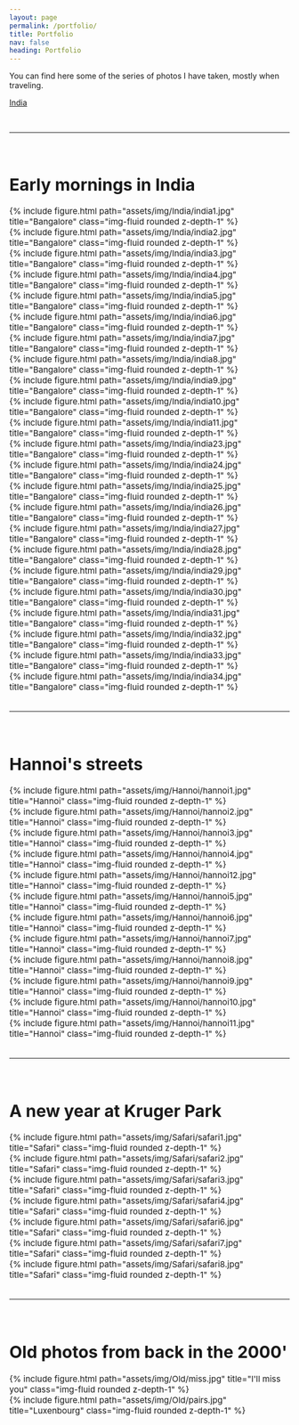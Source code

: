 ```yaml
---
layout: page
permalink: /portfolio/
title: Portfolio
nav: false
heading: Portfolio
---
```

  
 You can find here some of the series of photos I have taken, mostly when traveling. 

 <a href="#india">India</a>

<br>
<hr>
<span style="font-size:15px">
<br>

<h1 id="india"> Early mornings in India  </h1>

<div class="row">
    <div class="col-sm mt-3 mt-md-0">
        {% include figure.html path="assets/img/India/india1.jpg" title="Bangalore" class="img-fluid rounded z-depth-1" %}
    </div>
</div>
 

<div class="row">
    <div class="col-sm mt-3 mt-md-0">
        {% include figure.html path="assets/img/India/india2.jpg" title="Bangalore" class="img-fluid rounded z-depth-1" %}
    </div>
    <div class="col-sm mt-3 mt-md-0">
        {% include figure.html path="assets/img/India/india3.jpg" title="Bangalore" class="img-fluid rounded z-depth-1" %}
    </div>
    <div class="col-sm mt-3 mt-md-0">
        {% include figure.html path="assets/img/India/india4.jpg" title="Bangalore" class="img-fluid rounded z-depth-1" %}
    </div>
</div>

<div class="row">
    <div class="col-sm mt-3 mt-md-0">
        {% include figure.html path="assets/img/India/india5.jpg" title="Bangalore" class="img-fluid rounded z-depth-1" %}
    </div>
    <div class="col-sm mt-3 mt-md-0">
        {% include figure.html path="assets/img/India/india6.jpg" title="Bangalore" class="img-fluid rounded z-depth-1" %}
    </div>
    <div class="col-sm mt-3 mt-md-0">
        {% include figure.html path="assets/img/India/india7.jpg" title="Bangalore" class="img-fluid rounded z-depth-1" %}
    </div>
</div>

<div class="row">
    <div class="col-sm mt-3 mt-md-0">
        {% include figure.html path="assets/img/India/india8.jpg" title="Bangalore" class="img-fluid rounded z-depth-1" %}
    </div>
</div>




<div class="row">
    <div class="col-sm mt-3 mt-md-0">
        {% include figure.html path="assets/img/India/india9.jpg" title="Bangalore" class="img-fluid rounded z-depth-1" %}
    </div>
    <div class="col-sm mt-3 mt-md-0">
        {% include figure.html path="assets/img/India/india10.jpg" title="Bangalore" class="img-fluid rounded z-depth-1" %}
    </div>
    <div class="col-sm mt-3 mt-md-0">
        {% include figure.html path="assets/img/India/india11.jpg" title="Bangalore" class="img-fluid rounded z-depth-1" %}
    </div>
</div>


<div class="row">
    <div class="col-sm mt-3 mt-md-0">
        {% include figure.html path="assets/img/India/india23.jpg" title="Bangalore" class="img-fluid rounded z-depth-1" %}
    </div>
    <div class="col-sm mt-3 mt-md-0">
        {% include figure.html path="assets/img/India/india24.jpg" title="Bangalore" class="img-fluid rounded z-depth-1" %}
    </div>
    <div class="col-sm mt-3 mt-md-0">
        {% include figure.html path="assets/img/India/india25.jpg" title="Bangalore" class="img-fluid rounded z-depth-1" %}
    </div>
</div>
 
 
 <div class="row">
    <div class="col-sm mt-3 mt-md-0">
        {% include figure.html path="assets/img/India/india26.jpg" title="Bangalore" class="img-fluid rounded z-depth-1" %}
    </div>
    <div class="col-sm mt-3 mt-md-0">
        {% include figure.html path="assets/img/India/india27.jpg" title="Bangalore" class="img-fluid rounded z-depth-1" %}
    </div>
    <div class="col-sm mt-3 mt-md-0">
        {% include figure.html path="assets/img/India/india28.jpg" title="Bangalore" class="img-fluid rounded z-depth-1" %}
    </div>
</div>

 <div class="row">
    <div class="col-sm mt-3 mt-md-0">
        {% include figure.html path="assets/img/India/india29.jpg" title="Bangalore" class="img-fluid rounded z-depth-1" %}
    </div>
    <div class="col-sm mt-3 mt-md-0">
        {% include figure.html path="assets/img/India/india30.jpg" title="Bangalore" class="img-fluid rounded z-depth-1" %}
    </div>
    <div class="col-sm mt-3 mt-md-0">
        {% include figure.html path="assets/img/India/india31.jpg" title="Bangalore" class="img-fluid rounded z-depth-1" %}
    </div>
</div>

 <div class="row">
    <div class="col-sm mt-3 mt-md-0">
        {% include figure.html path="assets/img/India/india32.jpg" title="Bangalore" class="img-fluid rounded z-depth-1" %}
    </div>
    <div class="col-sm mt-3 mt-md-0">
        {% include figure.html path="assets/img/India/india33.jpg" title="Bangalore" class="img-fluid rounded z-depth-1" %}
    </div>
    <div class="col-sm mt-3 mt-md-0">
        {% include figure.html path="assets/img/India/india34.jpg" title="Bangalore" class="img-fluid rounded z-depth-1" %}
    </div>
</div>


<br>
<hr>
<span style="font-size:15px">
<br>

<h1 id="vietnam"> Hannoi's streets  </h1>



<div class="row">
    <div class="col-sm mt-3 mt-md-0">
        {% include figure.html path="assets/img/Hannoi/hannoi1.jpg" title="Hannoi" class="img-fluid rounded z-depth-1" %}
    </div>
</div>
 

<div class="row">
    <div class="col-sm mt-3 mt-md-0">
        {% include figure.html path="assets/img/Hannoi/hannoi2.jpg" title="Hannoi" class="img-fluid rounded z-depth-1" %}
    </div>
    <div class="col-sm mt-3 mt-md-0">
        {% include figure.html path="assets/img/Hannoi/hannoi3.jpg" title="Hannoi" class="img-fluid rounded z-depth-1" %}
    </div>
    <div class="col-sm mt-3 mt-md-0">
        {% include figure.html path="assets/img/Hannoi/hannoi4.jpg" title="Hannoi" class="img-fluid rounded z-depth-1" %}
    </div>
</div>

<div class="row">
    <div class="col-sm mt-3 mt-md-0">
        {% include figure.html path="assets/img/Hannoi/hannoi12.jpg" title="Hannoi" class="img-fluid rounded z-depth-1" %}
    </div>
</div>

<div class="row">
    <div class="col-sm mt-3 mt-md-0">
        {% include figure.html path="assets/img/Hannoi/hannoi5.jpg" title="Hannoi" class="img-fluid rounded z-depth-1" %}
    </div>
    <div class="col-sm mt-3 mt-md-0">
        {% include figure.html path="assets/img/Hannoi/hannoi6.jpg" title="Hannoi" class="img-fluid rounded z-depth-1" %}
    </div>
    <div class="col-sm mt-3 mt-md-0">
        {% include figure.html path="assets/img/Hannoi/hannoi7.jpg" title="Hannoi" class="img-fluid rounded z-depth-1" %}
    </div>
</div>

<div class="row">
    <div class="col-sm mt-3 mt-md-0">
        {% include figure.html path="assets/img/Hannoi/hannoi8.jpg" title="Hannoi" class="img-fluid rounded z-depth-1" %}
    </div>
</div>
 
 <div class="row">
    <div class="col-sm mt-3 mt-md-0">
        {% include figure.html path="assets/img/Hannoi/hannoi9.jpg" title="Hannoi" class="img-fluid rounded z-depth-1" %}
    </div>
    <div class="col-sm mt-3 mt-md-0">
        {% include figure.html path="assets/img/Hannoi/hannoi10.jpg" title="Hannoi" class="img-fluid rounded z-depth-1" %}
    </div>
    <div class="col-sm mt-3 mt-md-0">
        {% include figure.html path="assets/img/Hannoi/hannoi11.jpg" title="Hannoi" class="img-fluid rounded z-depth-1" %}
    </div>
</div>

<br>
<hr>
<span style="font-size:15px">
<br>

<h1 id="africa"> A new year at Kruger Park  </h1>


<div class="row">
    <div class="col-sm mt-3 mt-md-0">
        {% include figure.html path="assets/img/Safari/safari1.jpg" title="Safari" class="img-fluid rounded z-depth-1" %}
    </div>
</div>
 

<div class="row">
    <div class="col-sm mt-3 mt-md-0">
        {% include figure.html path="assets/img/Safari/safari2.jpg" title="Safari" class="img-fluid rounded z-depth-1" %}
    </div>
    <div class="col-sm mt-3 mt-md-0">
        {% include figure.html path="assets/img/Safari/safari3.jpg" title="Safari" class="img-fluid rounded z-depth-1" %}
    </div>
    <div class="col-sm mt-3 mt-md-0">
        {% include figure.html path="assets/img/Safari/safari4.jpg" title="Safari" class="img-fluid rounded z-depth-1" %}
    </div>
</div>

<div class="row">
    <div class="col-sm mt-3 mt-md-0">
        {% include figure.html path="assets/img/Safari/safari6.jpg" title="Safari" class="img-fluid rounded z-depth-1" %}
    </div>
    <div class="col-sm mt-3 mt-md-0">
        {% include figure.html path="assets/img/Safari/safari7.jpg" title="Safari" class="img-fluid rounded z-depth-1" %}
    </div>
    <div class="col-sm mt-3 mt-md-0">
        {% include figure.html path="assets/img/Safari/safari8.jpg" title="Safari" class="img-fluid rounded z-depth-1" %}
    </div>
</div>

<br>
<hr>
<span style="font-size:15px">
<br>

<h1 id="old"> Old photos from back in the 2000'  </h1>

<div class="row">
    <div class="col-sm mt-3 mt-md-0">
        {% include figure.html path="assets/img/Old/miss.jpg" title="I'll miss you" class="img-fluid rounded z-depth-1" %}
    </div>
</div>
 
 <div class="row">
    <div class="col-sm mt-3 mt-md-0">
        {% include figure.html path="assets/img/Old/pairs.jpg" title="Luxenbourg" class="img-fluid rounded z-depth-1" %}
    </div>
</div>
 
